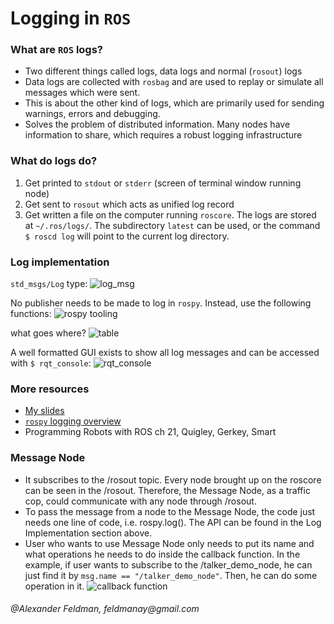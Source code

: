 # Logging in `ROS`

### What are `ROS` logs?
- Two different things called logs, data logs and normal (`rosout`) logs
- Data logs are collected with `rosbag` and are used to replay or simulate all messages which were sent.
- This is about the other kind of logs, which are primarily used for sending warnings, errors and debugging.
- Solves the problem of distributed information. Many nodes have information to share, which requires a robust logging infrastructure

### What do logs do?
1. Get printed to `stdout` or `stderr` (screen of terminal window running node)
1. Get sent to `rosout` which acts as unified log record
1. Get written a file on the computer running `roscore`. The logs are stored at `~/.ros/logs/`. The subdirectory `latest` can be used, or the command `$ roscd log` will point to the current log directory.

### Log implementation

`std_msgs/Log` type:
![log_msg](https://i.imgur.com/VQQogKf.png)

No publisher needs to be made to log in `rospy`. Instead, use the following functions:
![rospy tooling](https://i.imgur.com/H0ltU0e.png)

what goes where?
![table](https://i.imgur.com/9Bn53Oy.png)

A well formatted GUI exists to show all log messages and can be accessed with `$ rqt_console`:
![rqt_console](https://i.imgur.com/zzeorjS.png)

### More resources
- [My slides](https://docs.google.com/presentation/d/1WL0vn4XhEuDa36pvibgytF7ya8XHCRVbPJDk5l2LIhQ/edit?usp=sharing)
- [`rospy` logging overview](http://wiki.ros.org/rospy/Overview/Logging)
- Programming Robots with ROS ch 21, Quigley, Gerkey, Smart


### Message Node
* It subscribes to the /rosout topic. Every node brought up on the roscore can be seen in the /rosout. Therefore, 
  the Message Node, as a traffic cop, could communicate with any node through /rosout.
* To pass the message from a node to the Message Node, the code just needs one line of code, i.e. rospy.log(). The API can be   found in the Log Implementation section above. 
* User who wants to use Message Node only needs to put its name and what operations he needs to do inside the 
  callback function. In the example, if user wants to subscribe to the /talker_demo_node, he can just find it by 
  `msg.name == "/talker_demo_node"`.  Then, he can do some operation in it. 
  ![callback function](https://i.imgur.com/sAgGQjL.png)
  
###### _@Alexander Feldman, feldmanay@gmail.com_